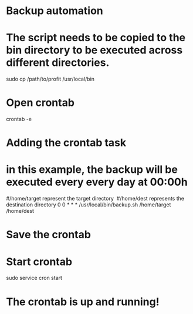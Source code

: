 # Backup automation

# ​The script needs to be copied to the ​bin directory to be executed across different directories.
sudo cp /path/to/profit /usr/local/bin  

# Open crontab 
crontab -e

# Adding the crontab task
# in this example, the backup will be executed every every day at 00:00h
#/home/target represent the target directory 
#/home/dest represents the destination directory
0 0 * * * /usr/local/bin/backup.sh /home/target /home/dest

# Save the crontab
# Start crontab
sudo service cron start

# The crontab is up and running!
